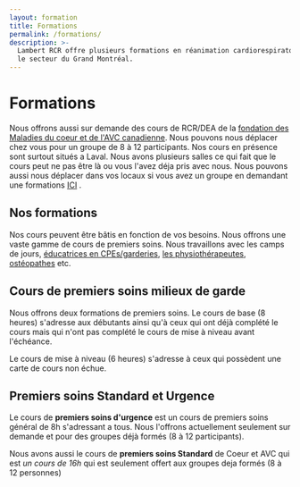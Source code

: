 ```yaml
---
layout: formation
title: Formations
permalink: /formations/
description: >-
  Lambert RCR offre plusieurs formations en réanimation cardiorespiratoire dans
  le secteur du Grand Montréal.
---
```

# Formations

Nous offrons aussi sur demande des cours de RCR/DEA de la [fondation des Maladies du coeur et de l'AVC canadienne](http://www.coeuretavc.ca/avc). Nous pouvons nous déplacer chez vous pour un groupe de 8 à 12 participants. Nos cours en présence sont surtout situés a Laval. Nous avons plusieurs salles ce qui fait que le cours peut ne pas être là ou vous l'avez déja pris avec nous. Nous pouvons aussi nous déplacer dans vos locaux si vous avez un groupe en demandant une formations [ICI](https://lambertrcr.com/inscription-par-groupe/) .

## Nos formations

Nos cours peuvent être bâtis en fonction de vos besoins. Nous offrons une vaste gamme de cours de premiers soins. Nous travaillons avec les camps de jours, [éducatrices en CPEs/garderies](https://lambertrcr.com/formations/premiers-soins-milieux-de-garde-cours-de-base), [les physiothérapeutes](https://lambertrcr.com/formation/cpr-rcr-dea-professionnel-de-la-sant%C3%A9), [ostéopathes](https://lambertrcr.com/formation/cpr-rcr-dea-grand-public) etc.

## Cours de premiers soins milieux de garde

Nous offrons deux formations de premiers soins. Le cours de base (8 heures) s'adresse aux débutants ainsi qu'à ceux qui ont déjà complété le cours mais qui n'ont pas complété le cours de mise à niveau avant l'échéance.

Le cours de mise à niveau (6 heures) s'adresse à ceux qui possèdent une carte de cours non échue.



## Premiers soins Standard et Urgence 

Le cours de **premiers soins d'urgence** est un cours de premiers soins général de 8h s'adressant a tous. Nous l'offrons actuellement seulement sur demande et pour des groupes déjà formés (8 à 12 participants). 

Nous avons aussi le cours de **premiers soins Standard** de Coeur et AVC qui est _un cours de 16h_ qui est seulement offert aux groupes deja formés (8 à 12 personnes)
